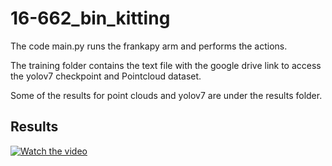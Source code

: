 # 16-662_bin_kitting

The code main.py runs the frankapy arm and performs the actions.

The training folder contains the text file with the google drive link to access the yolov7 checkpoint and Pointcloud dataset. 

Some of the results for point clouds and yolov7 are under the results folder.

## Results
[![Watch the video](https://img.youtube.com/vi/VIDEO_ID/maxresdefault.jpg)]([https://www.youtube.com/watch?v=VIDEO_ID](https://www.youtube.com/watch?v=i_-7HMnaj4Q))
